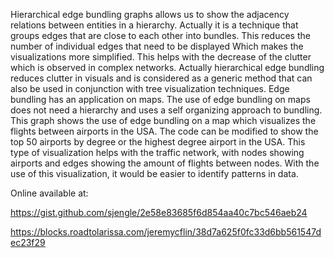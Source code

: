 Hierarchical edge bundling graphs allows us to show the adjacency relations between entities in a hierarchy. Actually it is a technique that groups edges that are close to each other into bundles. This reduces the number of individual edges that need to be displayed Which makes the visualizations more simplified. This helps with the decrease of the clutter which is observed in complex networks. Actually hierarchical edge bundling reduces clutter in visuals and is considered as a generic method that can also be used in conjunction with tree visualization techniques. Edge bundling has an application on maps. The use of edge bundling on maps does not need a hierarchy and uses a self organizing approach to bundling. This graph shows the use of edge bundling on a map which visualizes the flights between airports in the USA. The code can be modified to show the top 50 airports by degree or the highest degree airport in the USA. This type of visualization helps with the traffic network, with nodes showing airports and edges showing the amount of flights between nodes. With the use of this visualization, it would be easier to identify patterns in data.

Online available at: 

https://gist.github.com/sjengle/2e58e83685f6d854aa40c7bc546aeb24

https://blocks.roadtolarissa.com/jeremycflin/38d7a625f0fc33d6bb561547dec23f29







































